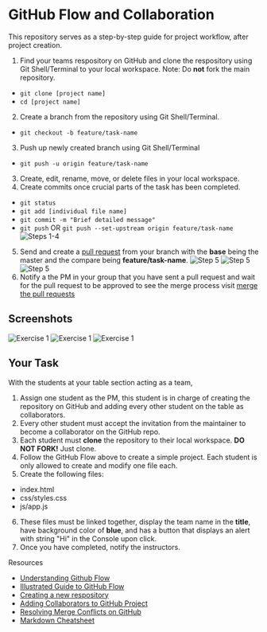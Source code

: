 # GitHub Flow and Collaboration 
This repository serves as a step-by-step guide for project workflow, after project creation.

1. Find your teams respository on GitHub and clone the respository using Git Shell/Terminal to your local workspace. 
Note: Do **not** fork the main repository.
  - `git clone [project name]`
  - `cd [project name]`
2. Create a branch from the repository using Git Shell/Terminal.
  - `git checkout -b feature/task-name`
3. Push up newly created branch using Git Shell/Terminal
  - `git push -u origin feature/task-name`
3. Create, edit, rename, move, or delete files in your local workspace.
4. Create commits once crucial parts of the task has been completed. 
  - `git status`
  - `git add [individual file name]`
  - `git commit -m "Brief detailed message"`
  - `git push` OR `git push --set-upstream origin feature/task-name`
![Steps 1-4](https://github.com/creindle/waipahu-git-github/blob/master/screenshots/steps_1_4.png)
5. Send and create a [pull request](https://help.github.com/articles/about-pull-requests/) from your branch with the **base** being the master and the compare being **feature/task-name**.
![Step 5](https://github.com/creindle/waipahu-git-github/blob/master/screenshots/git_push.png)
![Step 5](https://github.com/creindle/waipahu-git-github/blob/master/screenshots/pull_request.png)
![Step 5](https://github.com/creindle/waipahu-git-github/blob/master/screenshots/pull_request_2.png)
6. Notify a the PM in your group that you have sent a pull request and wait for the pull request to be approved to see the merge process visit [merge the pull requests](https://help.github.com/articles/merging-a-pull-request/)

## Screenshots
![Exercise 1](https://github.com/creindle/waipahu-git-github/blob/master/screenshots/exercise_1.png)
![Exercise 1](https://github.com/creindle/waipahu-git-github/blob/master/screenshots/exercise_2.png)
![Exercise 1](https://github.com/creindle/waipahu-git-github/blob/master/screenshots/exercise_3.png)

## Your Task
With the students at your table section acting as a team,
1. Assign one student as the PM, this student is in charge of creating the repository on GitHub and adding every other student on the table as collaborators.
2. Every other student must accept the invitation from the maintainer to become a collaborator on the GitHub repo.
3. Each student must **clone** the repository to their local workspace. **DO NOT FORK!** Just clone.
4. Follow the GitHub Flow above to create a simple project. Each student is only allowed to create and modify one file each. 
5. Create the following files:
  - index.html
  - css/styles.css
  - js/app.js
6. These files must be linked together, display the team name in the **title**, have background color of **blue**, and has a button that displays an alert with string "Hi" in the Console upon click.
7. Once you have completed, notify the instructors.

Resources
- [Understanding Github Flow](https://help.github.com/articles/github-flow/)
- [Illustrated Guide to GitHub Flow](https://guides.github.com/introduction/flow/)
- [Creating a new respository](https://help.github.com/articles/creating-a-new-repository/)
- [Adding Collaborators to GitHub Project](https://help.github.com/articles/inviting-collaborators-to-a-personal-repository/)
- [Resolving Merge Conflicts on GitHub](https://help.github.com/articles/resolving-a-merge-conflict-on-github/)
- [Markdown Cheatsheet](https://github.com/adam-p/markdown-here/wiki/Markdown-Cheatsheet)
